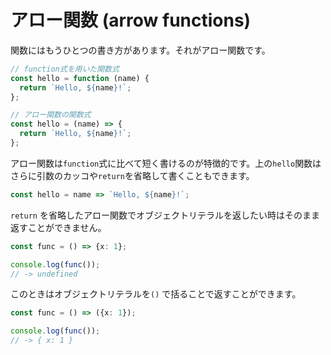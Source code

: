 # アロー関数 \(arrow functions\)

関数にはもうひとつの書き方があります。それがアロー関数です。

```javascript
// function式を用いた関数式
const hello = function (name) {
  return `Hello, ${name}!`;
};

// アロー関数の関数式
const hello = (name) => {
  return `Hello, ${name}!`;
};
```

アロー関数は`function`式に比べて短く書けるのが特徴的です。上の`hello`関数はさらに引数のカッコや`return`を省略して書くこともできます。

```javascript
const hello = name => `Hello, ${name}!`;
```

`return` を省略したアロー関数でオブジェクトリテラルを返したい時はそのまま返すことができません。

```typescript
const func = () => {x: 1};

console.log(func());
// -> undefined
```

このときはオブジェクトリテラルを`()` で括ることで返すことができます。

```typescript
const func = () => ({x: 1});

console.log(func());
// -> { x: 1 }
```



